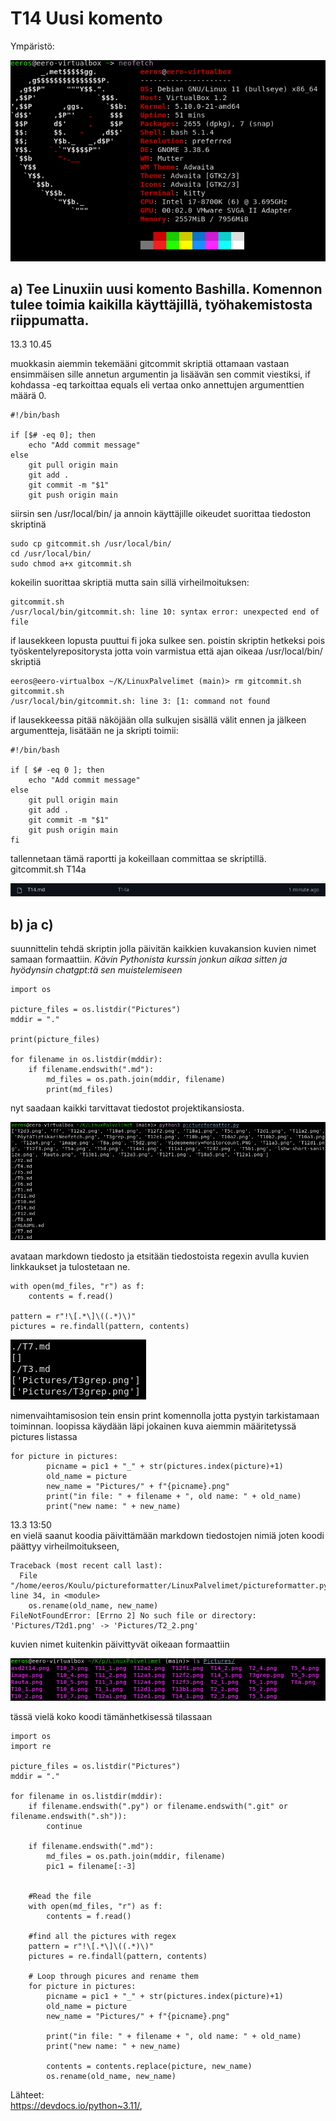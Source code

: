 # T14 Uusi komento

Ympäristö:

![](Pictures/PöytäTietskariNeofetch.png)

## a) Tee Linuxiin uusi komento Bashilla. Komennon tulee toimia kaikilla käyttäjillä, työhakemistosta riippumatta.
13.3 10.45

muokkasin aiemmin tekemääni gitcommit skriptiä ottamaan vastaan ensimmäisen sille annetun argumentin ja lisäävän sen commit viestiksi, if kohdassa -eq tarkoittaa equals eli vertaa onko annettujen argumenttien määrä 0.

	#!/bin/bash
	
	if [$# -eq 0]; then
		echo "Add commit message"
	else
		git pull origin main
		git add .
		git commit -m "$1"
		git push origin main

siirsin sen /usr/local/bin/ ja annoin käyttäjille oikeudet suorittaa tiedoston skriptinä

	sudo cp gitcommit.sh /usr/local/bin/
	cd /usr/local/bin/
	sudo chmod a+x gitcommit.sh

kokeilin suorittaa skriptiä mutta sain sillä virheilmoituksen:

	gitcommit.sh
	/usr/local/bin/gitcommit.sh: line 10: syntax error: unexpected end of file
	
if lausekkeen lopusta puuttui fi joka sulkee sen. 
poistin skriptin hetkeksi pois työskentelyrepositorysta jotta voin varmistua että ajan oikeaa /usr/local/bin/ skriptiä	

	eeros@eero-virtualbox ~/K/LinuxPalvelimet (main)> rm gitcommit.sh
	gitcommit.sh
	/usr/local/bin/gitcommit.sh: line 3: [1: command not found

if lausekkeessa pitää näköjään olla sulkujen sisällä välit ennen ja jälkeen argumentteja, lisätään ne ja skripti toimii:

	#!/bin/bash
	
	if [ $# -eq 0 ]; then
		echo "Add commit message"
	else
		git pull origin main
		git add .
		git commit -m "$1"
		git push origin main
	fi

tallennetaan tämä raportti ja kokeillaan committaa se skriptillä.  
	gitcommit.sh T14a

![](Pictures/T14a1.png)

## b) ja c)
suunnittelin tehdä skriptin jolla päivitän kaikkien kuvakansion kuvien nimet samaan formaattiin. *Kävin Pythonista kurssin jonkun aikaa sitten ja hyödynsin chatgpt:tä sen muistelemiseen*

	import os
	
	picture_files = os.listdir("Pictures")
	mddir = "."
	
	print(picture_files)
	
	for filename in os.listdir(mddir):
	    if filename.endswith(".md"):
	        md_files = os.path.join(mddir, filename)
	        print(md_files)

nyt saadaan kaikki tarvittavat tiedostot projektikansiosta.

![](Pictures/asdt14.png)

avataan markdown tiedosto ja etsitään tiedostoista regexin avulla kuvien linkkaukset ja tulostetaan ne.

    with open(md_files, "r") as f:
        contents = f.read()

    pattern = r"!\[.*\]\((.*)\)"
    pictures = re.findall(pattern, contents)
	
![](Pictures/asd2T14.png)

nimenvaihtamisosion tein ensin print komennolla jotta pystyin tarkistamaan toiminnan. 
loopissa käydään läpi jokainen kuva aiemmin määritetyssä pictures listassa

	for picture in pictures:
	        picname = pic1 + "_" + str(pictures.index(picture)+1)
	        old_name = picture
	        new_name = "Pictures/" + f"{picname}.png"
	        print("in file: " + filename + ", old name: " + old_name)
	        print("new name: " + new_name)
13.3 13:50	
en vielä saanut koodia päivittämään markdown tiedostojen nimiä joten koodi päättyy virheilmoitukseen,

	Traceback (most recent call last):
	  File "/home/eeros/Koulu/pictureformatter/LinuxPalvelimet/pictureformatter.py", line 34, in <module>
	    os.rename(old_name, new_name)
	FileNotFoundError: [Errno 2] No such file or directory: 'Pictures/T2d1.png' -> 'Pictures/T2_2.png'

kuvien nimet kuitenkin päivittyvät oikeaan formaattiin

![](Pictures/T14_5.png)

tässä vielä koko koodi tämänhetkisessä tilassaan

	import os
	import re
	
	picture_files = os.listdir("Pictures")
	mddir = "."
	
	for filename in os.listdir(mddir):
	    if filename.endswith(".py") or filename.endswith(".git" or filename.endswith(".sh")):
	        continue
	
	    if filename.endswith(".md"):
	        md_files = os.path.join(mddir, filename)
	        pic1 = filename[:-3]
	    
	
	    #Read the file
	    with open(md_files, "r") as f:
	        contents = f.read()
	
	    #find all the pictures with regex
	    pattern = r"!\[.*\]\((.*)\)"
	    pictures = re.findall(pattern, contents)
	
	    # Loop through picures and rename them
	    for picture in pictures:
	        picname = pic1 + "_" + str(pictures.index(picture)+1)
	        old_name = picture
	        new_name = "Pictures/" + f"{picname}.png"
	        
	        print("in file: " + filename + ", old name: " + old_name)
	        print("new name: " + new_name)
	
	        contents = contents.replace(picture, new_name)
	        os.rename(old_name, new_name)

	
Lähteet:  
	https://devdocs.io/python~3.11/,
